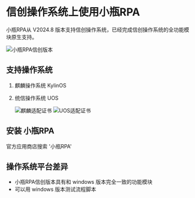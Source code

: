 # 信创操作系统上使用小瓶RPA

小瓶RPA从 V2024.8 版本支持信创操作系统，已经完成信创操作系统的全功能模块原生支持。


![小瓶RPA信创版本](https://www.pbottle.com/static/upload/20241020/17294114803702.png)

## 支持操作系统

1. 麒麟操作系统  KylinOS
2. 统信操作系统 UOS
   
   ![麒麟适配证书](https://www.pbottle.com/static/upload/20241204/17332947879554.jpg)
   ![UOS适配证书](https://www.pbottle.com/static/upload/20241022/17295659104480.jpg)

## 安装 小瓶RPA

官方应用商店搜索 '小瓶RPA'


## 操作系统平台差异

- 小瓶RPA信创版本具有和 windows 版本完全一致的功能模块
- 可以用 windows 版本测试流程脚本